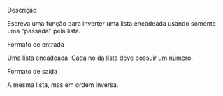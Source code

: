 Descrição
 

Escreva uma função para inverter uma lista encadeada usando somente uma "passada" pela lista. 

Formato de entrada

Uma lista encadeada. Cada nó da lista deve possuir um número.

Formato de saída

A mesma lista, mas em ordem inversa.